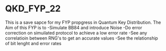 # QKD_FYP_22
This is a save sapce for my FYP propgress in Quantum Key Distribution.
  The Aim of this FYP is to
    -Simulate BB84 and introduce Noise
    -Do error correction on simuilated protocol to achieve a low error rate
    -See any correlatioin between RNG's to get an accurate values
    -See the relationship of bit lenght and error rates
    

